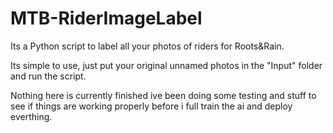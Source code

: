 # MTB-RiderImageLabel

Its a Python script to label all your photos of riders for Roots&amp;Rain.

Its simple to use, just put your original unnamed photos in the "Input" folder and run the script.

Nothing here is currently finished ive been doing some testing and stuff to see if things are working properly before i full train the ai and deploy everthing.
